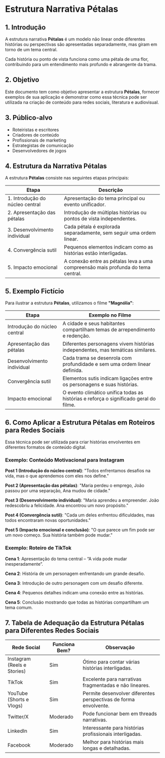 # Estrutura Narrativa Pétalas

## 1. Introdução
A estrutura narrativa **Pétalas** é um modelo não linear onde diferentes histórias ou perspectivas são apresentadas separadamente, mas giram em torno de um tema central. 

Cada história ou ponto de vista funciona como uma pétala de uma flor, contribuindo para um entendimento mais profundo e abrangente da trama.

## 2. Objetivo
Este documento tem como objetivo apresentar a estrutura **Pétalas**, fornecer exemplos de sua aplicação e demonstrar como essa técnica pode ser utilizada na criação de conteúdo para redes sociais, literatura e audiovisual.

## 3. Público-alvo
- Roteiristas e escritores
- Criadores de conteúdo
- Profissionais de marketing
- Estrategistas de comunicação
- Desenvolvedores de jogos

## 4. Estrutura da Narrativa Pétalas
A estrutura **Pétalas** consiste nas seguintes etapas principais:

| Etapa | Descrição |
|-------|------------|
| 1. Introdução do núcleo central | Apresentação do tema principal ou evento unificador. |
| 2. Apresentação das pétalas | Introdução de múltiplas histórias ou pontos de vista independentes. |
| 3. Desenvolvimento individual | Cada pétala é explorada separadamente, sem seguir uma ordem linear. |
| 4. Convergência sutil | Pequenos elementos indicam como as histórias estão interligadas. |
| 5. Impacto emocional | A conexão entre as pétalas leva a uma compreensão mais profunda do tema central. |

## 5. Exemplo Fictício
Para ilustrar a estrutura **Pétalas**, utilizamos o filme **"Magnólia"**:

| Etapa | Exemplo no Filme |
|-------|-----------------|
| Introdução do núcleo central | A cidade e seus habitantes compartilham temas de arrependimento e redenção. |
| Apresentação das pétalas | Diferentes personagens vivem histórias independentes, mas temáticas similares. |
| Desenvolvimento individual | Cada trama se desenrola com profundidade e sem uma ordem linear definida. |
| Convergência sutil | Elementos sutis indicam ligações entre os personagens e suas histórias. |
| Impacto emocional | O evento climático unifica todas as histórias e reforça o significado geral do filme. |

## 6. Como Aplicar a Estrutura Pétalas em Roteiros para Redes Sociais
Essa técnica pode ser utilizada para criar histórias envolventes em diferentes formatos de conteúdo digital.

### Exemplo: Conteúdo Motivacional para Instagram
**Post 1 (Introdução do núcleo central)**: "Todos enfrentamos desafios na vida, mas o que aprendemos com eles nos define."

**Post 2 (Apresentação das pétalas)**: "Maria perdeu o emprego, João passou por uma separação, Ana mudou de cidade."

**Post 3 (Desenvolvimento individual)**: "Maria aprendeu a empreender. João redescobriu a felicidade. Ana encontrou um novo propósito."

**Post 4 (Convergência sutil)**: "Cada um deles enfrentou dificuldades, mas todos encontraram novas oportunidades."

**Post 5 (Impacto emocional e conclusão)**: "O que parece um fim pode ser um novo começo. Sua história também pode mudar."

### Exemplo: Roteiro de TikTok
**Cena 1**: Apresentação do tema central – “A vida pode mudar inesperadamente”.

**Cena 2**: História de um personagem enfrentando um grande desafio.

**Cena 3**: Introdução de outro personagem com um desafio diferente.

**Cena 4**: Pequenos detalhes indicam uma conexão entre as histórias.

**Cena 5**: Conclusão mostrando que todas as histórias compartilham um tema comum.

## 7. Tabela de Adequação da Estrutura Pétalas para Diferentes Redes Sociais

| Rede Social | Funciona Bem? | Observação |
|------------|--------------|--------------|
| Instagram (Reels e Stories) | Sim | Ótimo para contar várias histórias interligadas. |
| TikTok | Sim | Excelente para narrativas fragmentadas e não lineares. |
| YouTube (Shorts e Vlogs) | Sim | Permite desenvolver diferentes perspectivas de forma envolvente. |
| Twitter/X | Moderado | Pode funcionar bem em threads narrativas. |
| LinkedIn | Sim | Interessante para histórias profissionais interligadas. |
| Facebook | Moderado | Melhor para histórias mais longas e detalhadas. |